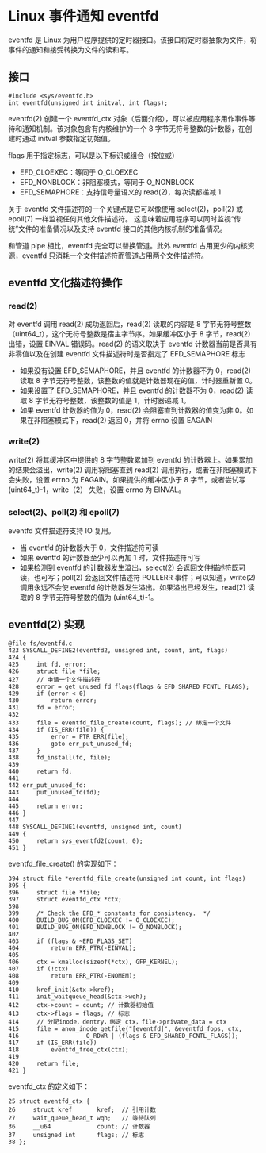 # Linux 事件通知 eventfd
eventfd 是 Linux 为用户程序提供的定时器接口。该接口将定时器抽象为文件，将事件的通知和接受转换为文件的读和写。

## 接口
```
#include <sys/eventfd.h>
int eventfd(unsigned int initval, int flags);
```
eventfd(2) 创建一个 eventfd_ctx 对象（后面介绍），可以被应用程序用作事件等待和通知机制。该对象包含有内核维护的一个 8 字节无符号整数的计数器，在创建时通过 initval 参数指定初始值。

flags 用于指定标志，可以是以下标识或组合（按位或）
- EFD_CLOEXEC：等同于 O_CLOEXEC
- EFD_NONBLOCK：非阻塞模式，等同于 O_NONBLOCK
- EFD_SEMAPHORE：支持信号量语义的 read(2)，每次读都递减 1

关于 eventfd 文件描述符的一个关键点是它可以像使用 select(2)，poll(2) 或 epoll(7) 一样监视任何其他文件描述符。 这意味着应用程序可以同时监视“传统”文件的准备情况以及支持 eventfd 接口的其他内核机制的准备情况。

和管道 pipe 相比，eventfd 完全可以替换管道。此外 eventfd 占用更少的内核资源，eventfd 只消耗一个文件描述符而管道占用两个文件描述符。

## eventfd 文化描述符操作
### read(2)
对 eventfd 调用 read(2) 成功返回后，read(2) 读取的内容是 8 字节无符号整数（uint64_t），这个无符号整数是宿主字节序。如果缓冲区小于 8 字节，read(2) 出错，设置 EINVAL 错误码。read(2) 的语义取决于 eventfd 计数器当前是否具有非零值以及在创建 eventfd 文件描述符时是否指定了 EFD_SEMAPHORE 标志
- 如果没有设置 EFD_SEMAPHORE，并且 eventfd 的计数器不为 0，read(2) 读取 8 字节无符号整数，该整数的值就是计数器现在的值，计时器重新置 0。
- 如果设置了 EFD_SEMAPHORE，并且 eventfd 的计数器不为 0，read(2) 读取 8 字节无符号整数，该整数的值是 1，计时器递减 1。
- 如果 eventfd 计数器的值为 0，read(2) 会阻塞直到计数器的值变为非 0。如果在非阻塞模式下，read(2) 返回 0，并将 errno 设置 EAGAIN

### write(2)
write(2) 将其缓冲区中提供的 8 字节整数累加到 eventfd 的计数器上。如果累加的结果会溢出，write(2) 调用将阻塞直到 read(2) 调用执行，或者在非阻塞模式下会失败，设置 errno 为 EAGAIN。如果提供的缓冲区小于 8 字节，或者尝试写 (uint64_t)-1，write（2） 失败，设置 errno 为 EINVAL。

### select(2)、poll(2) 和 epoll(7)
eventfd 文件描述符支持 IO 复用。
- 当 eventfd 的计数器大于 0，文件描述符可读
- 如果 eventfd 的计数器至少可以再加 1 时，文件描述符可写
- 如果检测到 eventfd 的计数器发生溢出，select(2) 会返回文件描述符既可读，也可写；poll(2) 会返回文件描述符 POLLERR 事件；可以知道，write(2) 调用永远不会使 eventfd 的计数器发生溢出。如果溢出已经发生，read(2) 读取的 8 字节无符号整数的值为 (uint64_t)-1。

## eventfd(2) 实现
```
@file fs/eventfd.c
423 SYSCALL_DEFINE2(eventfd2, unsigned int, count, int, flags)
424 {
425     int fd, error;
426     struct file *file;
427     // 申请一个文件描述符
428     error = get_unused_fd_flags(flags & EFD_SHARED_FCNTL_FLAGS);
429     if (error < 0)
430         return error;
431     fd = error;
432 
433     file = eventfd_file_create(count, flags); // 绑定一个文件
434     if (IS_ERR(file)) {
435         error = PTR_ERR(file);
436         goto err_put_unused_fd;
437     }
438     fd_install(fd, file);
439 
440     return fd;
441 
442 err_put_unused_fd:
443     put_unused_fd(fd);
444 
445     return error;
446 }
447 
448 SYSCALL_DEFINE1(eventfd, unsigned int, count)
449 {
450     return sys_eventfd2(count, 0);
451 }
```
eventfd_file_create() 的实现如下：
```
394 struct file *eventfd_file_create(unsigned int count, int flags)
395 {
396     struct file *file;
397     struct eventfd_ctx *ctx;
398 
399     /* Check the EFD_* constants for consistency.  */
400     BUILD_BUG_ON(EFD_CLOEXEC != O_CLOEXEC);
401     BUILD_BUG_ON(EFD_NONBLOCK != O_NONBLOCK);
402 
403     if (flags & ~EFD_FLAGS_SET)
404         return ERR_PTR(-EINVAL);
405 
406     ctx = kmalloc(sizeof(*ctx), GFP_KERNEL);
407     if (!ctx)
408         return ERR_PTR(-ENOMEM);
409 
410     kref_init(&ctx->kref);
411     init_waitqueue_head(&ctx->wqh);
412     ctx->count = count; // 计数器初始值
413     ctx->flags = flags; // 标志
414     // 分配inode，dentry，绑定 ctx，file->private_data = ctx
415     file = anon_inode_getfile("[eventfd]", &eventfd_fops, ctx,
416                   O_RDWR | (flags & EFD_SHARED_FCNTL_FLAGS));
417     if (IS_ERR(file))
418         eventfd_free_ctx(ctx);
419 
420     return file;
421 }
```
eventfd_ctx 的定义如下：
```
25 struct eventfd_ctx {
26     struct kref       kref;  // 引用计数
27     wait_queue_head_t wqh;   // 等待队列
36     __u64             count; // 计数器
37     unsigned int      flags; // 标志
38 };
```